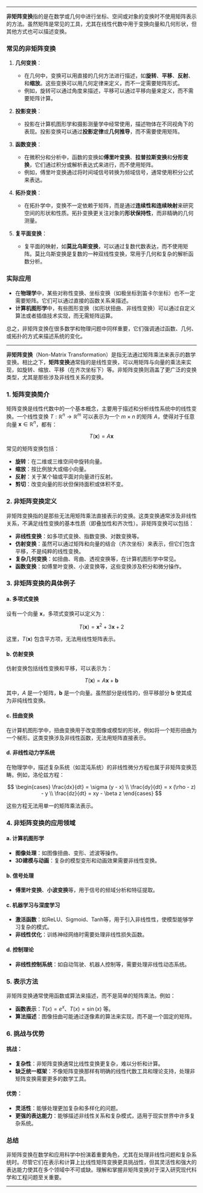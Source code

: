 
---

**非矩阵变换**指的是在数学或几何中进行坐标、空间或对象的变换时不使用矩阵表示的方法。虽然矩阵是常见的工具，尤其在线性代数中用于变换向量和几何形状，但其他方式也可以描述变换。

### 常见的非矩阵变换

1. **几何变换**：
   - 在几何中，变换可以用直接的几何方法进行描述，如**旋转**、**平移**、**反射**、和**缩放**。这些变换可以用几何定律来定义，而不一定需要矩阵形式。
   - 例如，旋转可以通过角度来描述，平移可以通过平移向量来定义，而不需要矩阵计算。

2. **投影变换**：
   - 投影在计算机图形学和摄影测量学中经常使用，描述物体在不同视角下的表现。投影变换可以通过**投影定律**或**几何推导**，而不需要使用矩阵。
   
3. **函数变换**：
   - 在微积分和分析中，函数的变换如**傅里叶变换**、**拉普拉斯变换**和**分形变换**，它们通过积分或解析表达式来进行，而不使用矩阵。
   - 例如，傅里叶变换通过将时间域信号转换为频域信号，通常使用积分公式来表达。

4. **拓扑变换**：
   - 在拓扑学中，变换不一定依赖于矩阵，而是通过**连续性和连续映射**来研究空间的形状和性质。拓扑变换更关注对象的**形状保持性**，而非精确的几何测量。
   
5. **复平面变换**：
   - 复平面的映射，如**莫比乌斯变换**，可以通过复数代数表达，而不使用矩阵。莫比乌斯变换是复数的一种双线性变换，常用于几何和复杂的解析函数分析。
   
### 实际应用
- 在**物理学**中，某些对称性变换、坐标变换（如极坐标到笛卡尔坐标）也不一定需要矩阵。它们可以通过直接的函数关系来描述。
- **计算机图形学**中，有些图形变换（如形状扭曲、非线性变换）可以通过自定义算法或者插值技术实现，而无需矩阵运算。

总之，非矩阵变换在很多数学和物理问题中同样重要，它们强调通过函数、几何、或拓扑的方式来描述系统的变化。

---

**非矩阵变换**（Non-Matrix Transformation）是指无法通过矩阵乘法来表示的数学变换。相比之下，**矩阵变换**通常指的是线性变换，可以用矩阵与向量的乘法来实现，如旋转、缩放、平移（在齐次坐标下）等。非矩阵变换则涵盖了更广泛的变换类型，尤其是那些涉及非线性关系的变换。

### **1. 矩阵变换简介**

矩阵变换是线性代数中的一个基本概念，主要用于描述和分析线性系统中的线性变换。一个线性变换 $T: \mathbb{R}^n \rightarrow \mathbb{R}^m$ 可以表示为一个 $m \times n$ 的矩阵 $A$，使得对于任意向量 $\mathbf{x} \in \mathbb{R}^n$，都有：

$$
T(\mathbf{x}) = A\mathbf{x}
$$

常见的矩阵变换包括：
- **旋转**：在二维或三维空间中旋转向量。
- **缩放**：按比例放大或缩小向量。
- **反射**：关于某个轴或平面对向量进行反射。
- **剪切**：改变向量的形状但保持面积或体积不变。

### **2. 非矩阵变换定义**

非矩阵变换指的是那些无法用矩阵乘法直接表示的变换。这类变换通常涉及非线性关系，不满足线性变换的基本性质（即叠加性和齐次性）。非矩阵变换可以包括：

- **非线性变换**：如多项式变换、指数变换、对数变换等。
- **仿射变换**：虽然可以通过矩阵和向量的结合（齐次坐标）来表示，但它们包含平移，不是纯粹的线性变换。
- **复杂几何变换**：如扭曲、弯曲、透视变换等，在计算机图形学中常见。
- **函数变换**：如傅里叶变换、小波变换等，这些变换涉及积分和微分操作。

### **3. 非矩阵变换的具体例子**

#### **a. 多项式变换**

设有一个向量 $\mathbf{x}$，多项式变换可以定义为：

$$
T(\mathbf{x}) = \mathbf{x}^2 + 3\mathbf{x} + 2
$$

这里，$T(\mathbf{x})$ 包含平方项，无法用线性矩阵表示。

#### **b. 仿射变换**

仿射变换包括线性变换和平移，可以表示为：

$$
T(\mathbf{x}) = A\mathbf{x} + \mathbf{b}
$$

其中，$A$ 是一个矩阵，$\mathbf{b}$ 是一个向量。虽然部分是线性的，但平移部分 $\mathbf{b}$ 使其成为非纯线性变换。

#### **c. 扭曲变换**

在计算机图形学中，扭曲变换用于改变图像或模型的形状，例如将一个矩形扭曲为一个梯形。这类变换涉及非线性函数，无法用矩阵直接表示。

#### **d. 非线性动力学系统**

在物理学中，描述复杂系统（如混沌系统）的非线性微分方程也属于非矩阵变换范畴。例如，洛伦兹方程：

$$
\begin{cases}
\frac{dx}{dt} = \sigma (y - x) \\
\frac{dy}{dt} = x (\rho - z) - y \\
\frac{dz}{dt} = xy - \beta z
\end{cases}
$$

这些方程无法用单一的矩阵乘法表示。

### **4. 非矩阵变换的应用领域**

#### **a. 计算机图形学**

- **图像处理**：如图像扭曲、变形、滤波等操作。
- **3D建模与动画**：复杂的模型变形和动画效果需要非线性变换。

#### **b. 信号处理**

- **傅里叶变换**、**小波变换**等，用于信号的频域分析和特征提取。

#### **c. 机器学习与深度学习**

- **激活函数**：如ReLU、Sigmoid、Tanh等，用于引入非线性性，使模型能够学习复杂的模式。
- **非线性优化**：训练神经网络时需要处理非线性损失函数。

#### **d. 控制理论**

- **非线性控制系统**：如自动驾驶、机器人控制等，需要处理非线性动态系统。

### **5. 表示方法**

非矩阵变换通常使用函数或算法来描述，而不是简单的矩阵乘法。例如：

- **函数表示**：$T(x) = e^x$、$T(x) = \sin(x)$ 等。
- **算法描述**：图像扭曲可能通过逐像素的算法来实现，而不是一个固定的矩阵。

### **6. 挑战与优势**

#### **挑战**：
- **复杂性**：非矩阵变换通常比线性变换更复杂，难以分析和计算。
- **缺乏统一框架**：不像矩阵变换那样有明确的线性代数工具和理论支持，处理非矩阵变换需要更多的数学工具。

#### **优势**：
- **灵活性**：能够处理更加复杂和多样化的问题。
- **更强的表达能力**：能够描述非线性关系和复杂模式，适用于现实世界中许多复杂系统。

### **总结**

非矩阵变换在数学和应用科学中扮演着重要角色，尤其在处理非线性问题和复杂系统时。尽管它们在表示和计算上比线性矩阵变换更具挑战性，但其灵活性和强大的表达能力使其在多个领域中不可或缺。理解和掌握非矩阵变换对于深入研究现代科学和工程问题至关重要。

---



